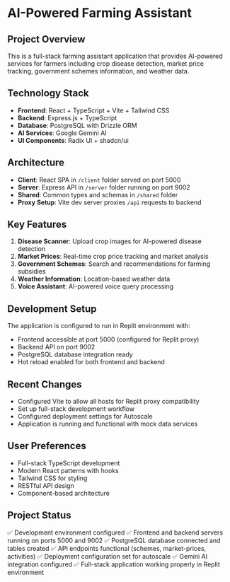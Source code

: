 # AI-Powered Farming Assistant

## Project Overview
This is a full-stack farming assistant application that provides AI-powered services for farmers including crop disease detection, market price tracking, government schemes information, and weather data.

## Technology Stack
- **Frontend**: React + TypeScript + Vite + Tailwind CSS
- **Backend**: Express.js + TypeScript
- **Database**: PostgreSQL with Drizzle ORM
- **AI Services**: Google Gemini AI
- **UI Components**: Radix UI + shadcn/ui

## Architecture
- **Client**: React SPA in `/client` folder served on port 5000
- **Server**: Express API in `/server` folder running on port 9002
- **Shared**: Common types and schemas in `/shared` folder
- **Proxy Setup**: Vite dev server proxies `/api` requests to backend

## Key Features
1. **Disease Scanner**: Upload crop images for AI-powered disease detection
2. **Market Prices**: Real-time crop price tracking and market analysis
3. **Government Schemes**: Search and recommendations for farming subsidies
4. **Weather Information**: Location-based weather data
5. **Voice Assistant**: AI-powered voice query processing

## Development Setup
The application is configured to run in Replit environment with:
- Frontend accessible at port 5000 (configured for Replit proxy)
- Backend API on port 9002
- PostgreSQL database integration ready
- Hot reload enabled for both frontend and backend

## Recent Changes
- Configured Vite to allow all hosts for Replit proxy compatibility
- Set up full-stack development workflow
- Configured deployment settings for Autoscale
- Application is running and functional with mock data services

## User Preferences
- Full-stack TypeScript development
- Modern React patterns with hooks
- Tailwind CSS for styling
- RESTful API design
- Component-based architecture

## Project Status
✅ Development environment configured
✅ Frontend and backend servers running on ports 5000 and 9002
✅ PostgreSQL database connected and tables created
✅ API endpoints functional (schemes, market-prices, activities)
✅ Deployment configuration set for autoscale
✅ Gemini AI integration configured
✅ Full-stack application working properly in Replit environment